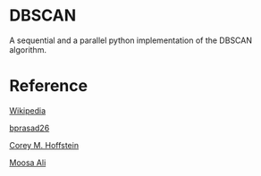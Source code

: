 # DBSCAN
A sequential and a parallel python implementation of the DBSCAN algorithm.

# Reference
[Wikipedia](https://en.wikipedia.org/wiki/DBSCAN)

[bprasad26](https://lifewithdata.com/2023/05/28/implementing-the-dbscan-algorithm-from-scratch-in-python/)

[Corey M. Hoffstein](https://github.com/choffstein/dbscan/tree/master)

[Moosa Ali](https://becominghuman.ai/dbscan-clustering-algorithm-implementation-from-scratch-python-9950af5eed97)
